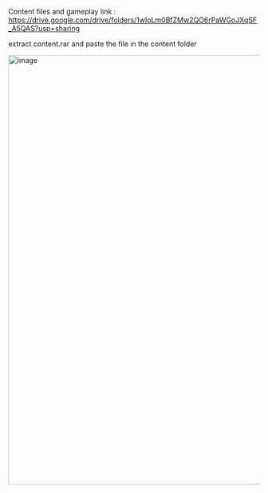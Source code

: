 Content files and gameplay link : https://drive.google.com/drive/folders/1wIoLm0BfZMw2QO6rPaWGoJXqSF_A5QAS?usp=sharing


extract content.rar and paste the file in the content folder



<img width="1666" height="863" alt="image" src="https://github.com/user-attachments/assets/33585e48-63b1-4a9d-b12e-4c8db6e2535e" />

